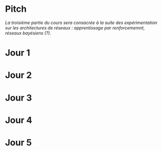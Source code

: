 # Pitch

_La troisième partie du cours sera consacrée à la suite  des expérimentation sur les architectures de réseaux : apprentissage par renforcememnt, réseaux bayésiens (?)._

# Jour 1

# Jour 2

# Jour 3

# Jour 4

# Jour 5
